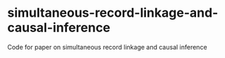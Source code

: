 # simultaneous-record-linkage-and-causal-inference
Code for paper on simultaneous record linkage and causal inference
